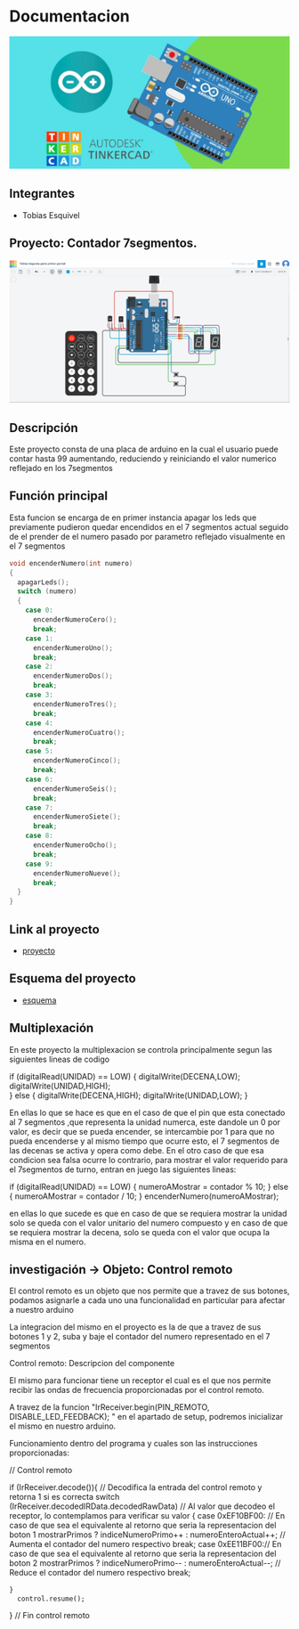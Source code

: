 # Documentacion
![Tinkercad](./img/ArduinoTinkercad.jpg)


## Integrantes 
- Tobias Esquivel


## Proyecto: Contador 7segmentos.
![Tinkercad](./img/proyectoIMg.png)


## Descripción
Este proyecto consta de una placa de arduino en la cual el usuario puede contar hasta 99 aumentando, reduciendo y reiniciando
el valor numerico reflejado en los 7segmentos

## Función principal
Esta funcion se encarga de en primer instancia apagar los leds que previamente
pudieron quedar encendidos en el 7 segmentos actual seguido de 
el prender de el numero pasado por parametro reflejado visualmente en el 7 segmentos

~~~ C (lenguaje en el que esta escrito)
void encenderNumero(int numero)
{
  apagarLeds();
  switch (numero)
  {
    case 0:
      encenderNumeroCero();
      break;
    case 1:
      encenderNumeroUno();
      break;
    case 2:
      encenderNumeroDos();
      break;
    case 3:
      encenderNumeroTres();
      break;
    case 4:
      encenderNumeroCuatro();
      break;
    case 5:
      encenderNumeroCinco();
      break;
    case 6:
      encenderNumeroSeis();
      break;
    case 7:
      encenderNumeroSiete();
      break;
    case 8:
      encenderNumeroOcho();
      break;
    case 9:
      encenderNumeroNueve();
      break;
  }
}
~~~

## Link al proyecto
- [proyecto](https://www.tinkercad.com/things/1Br1fVLu0Qv-swanky-bruticus/editel?sharecode=QMg_0cW1Uu3E9RxVkFx9nJz79JENm1NEdw5IkpSSxw8)

## Esquema del proyecto
- [esquema](./Esquema/esquema.png)



## Multiplexación

En este proyecto la multiplexacion se controla principalmente segun las siguientes lineas de codigo

if (digitalRead(UNIDAD) == LOW)
{
  digitalWrite(DECENA,LOW);
  digitalWrite(UNIDAD,HIGH);  
}
else 
{
  digitalWrite(DECENA,HIGH);
  digitalWrite(UNIDAD,LOW);
}

En ellas lo que se hace es que en el caso de que el pin que esta conectado al 7 segmentos ,que 
representa la unidad numerca, este dandole un 0 por valor, es decir que se pueda encender,
se intercambie por 1 para que no pueda encenderse y al mismo tiempo que ocurre esto, el 7 segmentos
de las decenas se activa y opera como debe.
En el otro caso de que esa condicion sea falsa ocurre lo contrario, para mostrar el valor requerido
para el 7segmentos de turno, entran en juego las siguientes lineas:

if (digitalRead(UNIDAD) == LOW)
{
  numeroAMostrar = contador % 10;
}
else
{
  numeroAMostrar = contador / 10;
}
encenderNumero(numeroAMostrar);

en ellas lo que sucede es que en caso de que se requiera mostrar la unidad solo se queda con el valor unitario del numero compuesto
y en caso de que se requiera mostrar la decena, solo se queda con el valor que ocupa la misma en el numero.



## investigación -> Objeto: Control remoto

El control remoto es un objeto que nos permite que a travez de sus botones, podamos asignarle 
a cada uno una funcionalidad en particular para afectar a nuestro arduino

La integracion del mismo en el proyecto es la de que a travez de sus botones 1 y 2, suba y baje el contador
del numero representado en el 7 segmentos

  Control remoto: Descripcion del componente

  El mismo para funcionar tiene un receptor el cual es el que nos permite recibir las ondas
  de frecuencia proporcionadas por el control remoto.

  A travez de la funcion "IrReceiver.begin(PIN_REMOTO, DISABLE_LED_FEEDBACK); " en el 
  apartado de setup, podremos inicializar el mismo en nuestro arduino.


Funcionamiento dentro del programa y cuales son las instrucciones proporcionadas:

  // Control remoto
  
  if (IrReceiver.decode()){ // Decodifica la entrada del control remoto y retorna 1 si es correcta
    switch (IrReceiver.decodedIRData.decodedRawData) // Al valor que decodeo el receptor, lo contemplamos para verificar su valor
    {
      case 0xEF10BF00: // En caso de que sea el equivalente al retorno que seria la representacion del boton 1
      mostrarPrimos ? indiceNumeroPrimo++ : numeroEnteroActual++; // Aumenta el contador del numero respectivo
      	break;
      case 0xEE11BF00:// En caso de que sea el equivalente al retorno que seria la representacion del boton 2
      mostrarPrimos ? indiceNumeroPrimo-- : numeroEnteroActual--; // Reduce el contador del numero respectivo
      	break;
      
    }
      control.resume();
    
  }
  // Fin control remoto